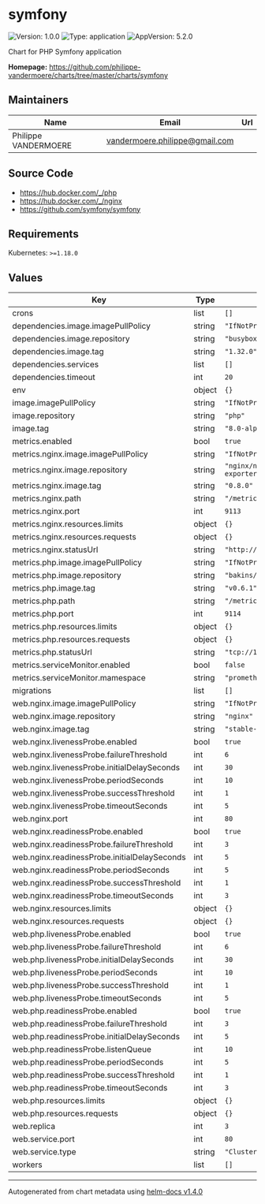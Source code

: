 # symfony

![Version: 1.0.0](https://img.shields.io/badge/Version-1.0.0-informational?style=flat-square) ![Type: application](https://img.shields.io/badge/Type-application-informational?style=flat-square) ![AppVersion: 5.2.0](https://img.shields.io/badge/AppVersion-5.2.0-informational?style=flat-square)

Chart for PHP Symfony application

**Homepage:** <https://github.com/philippe-vandermoere/charts/tree/master/charts/symfony>

## Maintainers

| Name | Email | Url |
| ---- | ------ | --- |
| Philippe VANDERMOERE | vandermoere.philippe@gmail.com |  |

## Source Code

* <https://hub.docker.com/_/php>
* <https://hub.docker.com/_/nginx>
* <https://github.com/symfony/symfony>

## Requirements

Kubernetes: `>=1.18.0`

## Values

| Key | Type | Default | Description |
|-----|------|---------|-------------|
| crons | list | `[]` |  |
| dependencies.image.imagePullPolicy | string | `"IfNotPresent"` |  |
| dependencies.image.repository | string | `"busybox"` |  |
| dependencies.image.tag | string | `"1.32.0"` |  |
| dependencies.services | list | `[]` |  |
| dependencies.timeout | int | `20` |  |
| env | object | `{}` |  |
| image.imagePullPolicy | string | `"IfNotPresent"` |  |
| image.repository | string | `"php"` |  |
| image.tag | string | `"8.0-alpine"` |  |
| metrics.enabled | bool | `true` |  |
| metrics.nginx.image.imagePullPolicy | string | `"IfNotPresent"` |  |
| metrics.nginx.image.repository | string | `"nginx/nginx-prometheus-exporter"` |  |
| metrics.nginx.image.tag | string | `"0.8.0"` |  |
| metrics.nginx.path | string | `"/metrics"` |  |
| metrics.nginx.port | int | `9113` |  |
| metrics.nginx.resources.limits | object | `{}` |  |
| metrics.nginx.resources.requests | object | `{}` |  |
| metrics.nginx.statusUrl | string | `"http://127.0.0.1:80/status"` |  |
| metrics.php.image.imagePullPolicy | string | `"IfNotPresent"` |  |
| metrics.php.image.repository | string | `"bakins/php-fpm-exporter"` |  |
| metrics.php.image.tag | string | `"v0.6.1"` |  |
| metrics.php.path | string | `"/metrics"` |  |
| metrics.php.port | int | `9114` |  |
| metrics.php.resources.limits | object | `{}` |  |
| metrics.php.resources.requests | object | `{}` |  |
| metrics.php.statusUrl | string | `"tcp://127.0.0.1:9000/status"` |  |
| metrics.serviceMonitor.enabled | bool | `false` |  |
| metrics.serviceMonitor.mamespace | string | `"prometheus"` |  |
| migrations | list | `[]` |  |
| web.nginx.image.imagePullPolicy | string | `"IfNotPresent"` |  |
| web.nginx.image.repository | string | `"nginx"` |  |
| web.nginx.image.tag | string | `"stable-alpine"` |  |
| web.nginx.livenessProbe.enabled | bool | `true` |  |
| web.nginx.livenessProbe.failureThreshold | int | `6` |  |
| web.nginx.livenessProbe.initialDelaySeconds | int | `30` |  |
| web.nginx.livenessProbe.periodSeconds | int | `10` |  |
| web.nginx.livenessProbe.successThreshold | int | `1` |  |
| web.nginx.livenessProbe.timeoutSeconds | int | `5` |  |
| web.nginx.port | int | `80` |  |
| web.nginx.readinessProbe.enabled | bool | `true` |  |
| web.nginx.readinessProbe.failureThreshold | int | `3` |  |
| web.nginx.readinessProbe.initialDelaySeconds | int | `5` |  |
| web.nginx.readinessProbe.periodSeconds | int | `5` |  |
| web.nginx.readinessProbe.successThreshold | int | `1` |  |
| web.nginx.readinessProbe.timeoutSeconds | int | `3` |  |
| web.nginx.resources.limits | object | `{}` |  |
| web.nginx.resources.requests | object | `{}` |  |
| web.php.livenessProbe.enabled | bool | `true` |  |
| web.php.livenessProbe.failureThreshold | int | `6` |  |
| web.php.livenessProbe.initialDelaySeconds | int | `30` |  |
| web.php.livenessProbe.periodSeconds | int | `10` |  |
| web.php.livenessProbe.successThreshold | int | `1` |  |
| web.php.livenessProbe.timeoutSeconds | int | `5` |  |
| web.php.readinessProbe.enabled | bool | `true` |  |
| web.php.readinessProbe.failureThreshold | int | `3` |  |
| web.php.readinessProbe.initialDelaySeconds | int | `5` |  |
| web.php.readinessProbe.listenQueue | int | `10` |  |
| web.php.readinessProbe.periodSeconds | int | `5` |  |
| web.php.readinessProbe.successThreshold | int | `1` |  |
| web.php.readinessProbe.timeoutSeconds | int | `3` |  |
| web.php.resources.limits | object | `{}` |  |
| web.php.resources.requests | object | `{}` |  |
| web.replica | int | `3` |  |
| web.service.port | int | `80` |  |
| web.service.type | string | `"ClusterIP"` |  |
| workers | list | `[]` |  |

----------------------------------------------
Autogenerated from chart metadata using [helm-docs v1.4.0](https://github.com/norwoodj/helm-docs/releases/v1.4.0)
